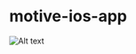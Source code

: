 # motive-ios-app

![Alt text](https://lh3.googleusercontent.com/hU9DJeVmy6e1LT0Edj9taHQFjRW4h-UN7PgxZHN7gLl61DUFHmJaSD9aukrUuj_iqu1E5X-zzI5C_3TLqnLOuOvDExKwMcFr2yNcLaJ3xTsy9H-YqrXsGFb4lRdkplbdwlII14c9WodddkczAcap_gV6P-1hmCieps3z3r4GDAXVasaE6Eq1E4395TOdyluY7AmIyW5-BQ2CxEoiXsSeiRG2rxi4ZTInpX2fdb0Bo50gVrOBIkpjkhdUi3uxcxRypgCOv8G9AtIFXuQ8yRQcNbudhc_hJRL0hGTJ6hxV96VFHcO9q8KdocjzDnxpYxvp_ovA55s7YX3VZiFUq6dTT5z7Ew8jW-1XV6IfcapYdlnV_S2v2x6myHjaionN02N9X8TiCsBqe3YZVUVTLYs1zLjmi53A99_V79acVNRgct6oPiNA5yqoJDzODEi1s4d2-1XFBay83sL59NB5ea_JfgL0yE33pf1XCMz5nqJGMwNMR4meBkB6FyWPR1eCCO_E_qk-WLqGUDSAPm23Xup0wfRXj-jzQsp5cb1e9WhIWq3OYRtzEU_E4y0G2xWbgQ3sSW_Krl8SWIfgfX_z4h3HWSIxb__-0wS4tBtYVcip5PJBqcmE1bI=w563-h665-no "Optional title")
